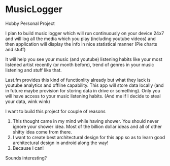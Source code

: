 # MusicLogger
Hobby Personal Project 

I plan to build music logger which will run continuously on your device 24x7 and will log all the media which you play (including youtube videos) and then application will display the info in nice statistical manner (Pie charts and stuff) 

It will help you see your music (and youtube) listening habits like your most listened artist recently (or month before), trend of genres in your music listening and stuff like that. 

Last.fm provides this kind of functionlity already but what they lack is youtube analytics and offline capability. This app will store data locally (and in future maybe provision for storing data in drive or something). Only you will have access to your music listening habits. (And me if I decide to steal your data, wink wink) 

I want to build this project for couple of reasons 

1. This thought came in my mind while having shower. You should never ignore your shower idea. Most of the billion dollar ideas and all of other shitty idea come from there.
2. I want to create best architectural design for this app so as to learn good architectural design in android along the way!
3. Because I can!

Sounds interesting? 
